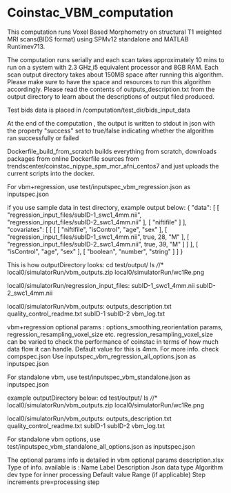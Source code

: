 # Coinstac_VBM_computation
This computation runs Voxel Based Morphometry on structural T1 weighted MRI scans(BIDS format) using SPMv12 standalone and MATLAB Runtimev713. 

The computation runs serially and each scan takes approximately 10 mins to run on a system with 2.3 GHz,i5 equivalent processor and 8GB RAM. Each scan output directory takes about 150MB space after running this algorithm. Please make sure to have the space and resources to run this algorithm accordingly. Please read the contents of outputs_description.txt from the output directory to learn about the descriptions of output filed produced.

Test bids data is placed in /computation/test_dir/bids_input_data

At the end of the computation , the output is written to stdout in json with the property "success" set to true/false indicating whether the algorithm ran successfully or failed

Dockerfile_build_from_scratch builds everything from scratch, downloads packages from online
Dockerfile sources from trendscenter/coinstac_nipype_spm_mcr_afni_centos7 and just uploads the current scripts into the docker.

For vbm+regression, use test/inputspec_vbm_regression.json as inputspec.json

if you use sample data in test directory, example output below:
{
  "data": [
    [
      "regression_input_files/subID-1_swc1_4mm.nii",
      "regression_input_files/subID-2_swc1_4mm.nii"
    ],
    [
      "niftifile"
    ]
  ],
  "covariates": [
    [
      [
        [
          "niftifile",
          "isControl",
          "age",
          "sex"
        ],
        [
          "regression_input_files/subID-1_swc1_4mm.nii",
          true,
          28,
          "M"
        ],
        [
          "regression_input_files/subID-2_swc1_4mm.nii",
          true,
          39,
          "M"
        ]
      ]
    ],
    [
      "isControl",
      "age",
      "sex"
    ],
    [
      "boolean",
      "number",
      "string"
    ]
  ]
}

This is how outputDirectory looks:
cd test/output/
ls */*/*
local0/simulatorRun/vbm_outputs.zip	local0/simulatorRun/wc1Re.png

local0/simulatorRun/regression_input_files:
subID-1_swc1_4mm.nii	subID-2_swc1_4mm.nii

local0/simulatorRun/vbm_outputs:
outputs_description.txt		quality_control_readme.txt	subID-1				subID-2				vbm_log.txt

vbm+regression optional params : 
options_smoothing,reorientation params, regression_resampling_voxel_size etc. regression_resampling_voxel_size can be varied 
to check the performance of coinstac in terms of how much data flow it can handle. Default value for this is 4mm.
For more info. check compspec.json
Use inputspec_vbm_regression_all_options.json as inputspec.json


For standalone vbm, use test/inputspec_vbm_standalone.json as inputspec.json

example outputDirectory below:
cd test/output/
ls */*/*
local0/simulatorRun/vbm_outputs.zip	local0/simulatorRun/wc1Re.png

local0/simulatorRun/vbm_outputs:
outputs_description.txt		quality_control_readme.txt	subID-1				subID-2				vbm_log.txt

For standalone vbm options, use test/inputspec_vbm_standalone_all_options.json as inputspec.json

The optional params info is detailed in vbm optional params description.xlsx
Type of info. available is : Name	Label	Description	Json data type	Algorithm dev type for inner processing	Default value	Range (if applicable)	Step increments	pre=processing step
